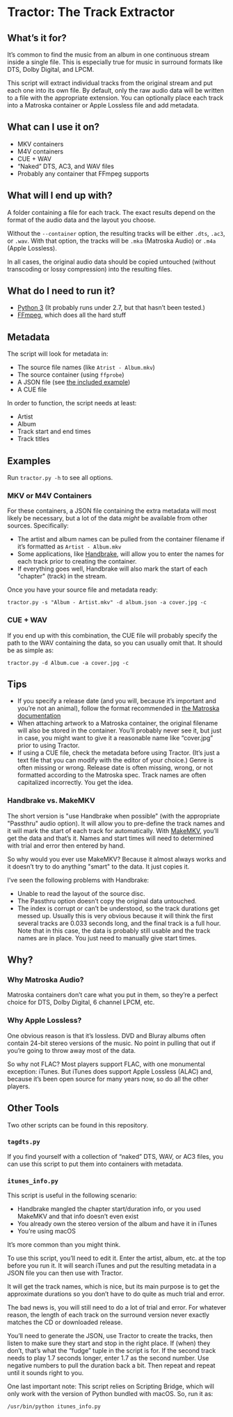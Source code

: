 # Tractor: The Track Extractor #

## What’s it for? ##

It’s common to find the music from an album in one continuous stream inside a single file. This is especially true for music in surround formats like DTS, Dolby Digital, and LPCM.

This script will extract individual tracks from the original stream and put each one into its own file. By default, only the raw audio data will be written to a file with the appropriate extension. You can optionally place each track into a Matroska container or Apple Lossless file and add metadata.

## What can I use it on? ##

  * MKV containers
  * M4V containers
  * CUE + WAV
  * “Naked” DTS, AC3, and WAV files
  * Probably any container that FFmpeg supports

## What will I end up with? ##

A folder containing a file for each track. The exact results depend on the format of the audio data and the layout you choose.

Without the `--container` option, the resulting tracks will be either `.dts`, `.ac3`, or `.wav`. With that option, the tracks will be `.mka` (Matroska Audio) or `.m4a` (Apple Lossless).

In all cases, the original audio data should be copied untouched (without transcoding or lossy compression) into the resulting files.

## What do I need to run it? ##

  * [Python 3][python] (It probably runs under 2.7, but that hasn’t been tested.)
  * [FFmpeg][ffmpeg], which does all the hard stuff

## Metadata ##

The script will look for metadata in:

  * The source file names (like `Atrist - Album.mkv`)
  * The source container (using `ffprobe`)
  * A JSON file (see [the included example](example.json))
  * A CUE file

In order to function, the script needs at least:

  * Artist
  * Album
  * Track start and end times
  * Track titles

## Examples ##

Run `tractor.py -h` to see all options.

### MKV or M4V Containers ###

For these containers, a JSON file containing the extra metadata will most likely be necessary, but a lot of the data *might* be available from other sources. Specifically:

  * The artist and album names can be pulled from the container filename if it’s formatted as `Artist - Album.mkv`
  * Some applications, like [Handbrake](https://handbrake.fr/), will allow you to enter the names for each track prior to creating the container.
  * If everything goes well, Handbrake will also mark the start of each "chapter" (track) in the stream.

Once you have your source file and metadata ready:

    tractor.py -s "Album - Artist.mkv" -d album.json -a cover.jpg -c

### CUE + WAV ###

If you end up with this combination, the CUE file will probably specify the path to the WAV containing the data, so you can usually omit that. It should be as simple as:

    tractor.py -d Album.cue -a cover.jpg -c

## Tips ##

* If you specify a release date (and you will, because it’s important and you’re not an animal), follow the format recommended in [the Matroska documentation](https://www.matroska.org/technical/specs/tagging/index.html#why)
* When attaching artwork to a Matroska container, the original filename will also be stored in the container. You’ll probably never see it, but just in case, you might want to give it a reasonable name like “cover.jpg” prior to using Tractor.
* If using a CUE file, check the metadata before using Tractor. (It’s just a text file that you can modify with the editor of your choice.) Genre is often missing or wrong. Release date is often missing, wrong, or not formatted according to the Matroska spec. Track names are often capitalized incorrectly. You get the idea.

### Handbrake vs. MakeMKV ###

The short version is "use Handbrake when possible" (with the appropriate "Passthru" audio option). It will allow you to pre-define the track names and it will mark the start of each track for automatically. With [MakeMKV](http://www.makemkv.com/), you’ll get the data and that’s it. Names and start times will need to determined with trial and error then entered by hand.

So why would you ever use MakeMKV? Because it almost always works and it doesn’t try to do anything "smart" to the data. It just copies it.

I’ve seen the following problems with Handbrake:

  * Unable to read the layout of the source disc.
  * The Passthru option doesn’t copy the original data untouched.
  * The index is corrupt or can’t be understood, so the track durations get messed up. Usually this is very obvious because it will think the first several tracks are 0.033 seconds long, and the final track is a full hour. Note that in this case, the data is probably still usable and the track names are in place. You just need to manually give start times.

## Why? ##

### Why Matroska Audio? ###

Matroska containers don’t care what you put in them, so they’re a perfect choice for DTS, Dolby Digital, 6 channel LPCM, etc.

### Why Apple Lossless? ###

One obvious reason is that it’s lossless. DVD and Bluray albums often contain 24-bit stereo versions of the music. No point in pulling that out if you’re going to throw away most of the data.

So why not FLAC? Most players support FLAC, with one monumental exception: iTunes. But iTunes does support Apple Lossless (ALAC) and, because it’s been open source for many years now, so do all the other players.

## Other Tools ##

Two other scripts can be found in this repository.

### `tagdts.py` ###

If you find yourself with a collection of “naked” DTS, WAV, or AC3 files, you can use this script to put them into containers with metadata.

### `itunes_info.py` ###

This script is useful in the following scenario:

  * Handbrake mangled the chapter start/duration info, or you used MakeMKV and that info doesn’t even exist
  * You already own the stereo version of the album and have it in iTunes
  * You’re using macOS

It’s more common than you might think.

To use this script, you’ll need to edit it. Enter the artist, album, etc. at the top before you run it. It will search iTunes and put the resulting metadata in a JSON file you can then use with Tractor.

It will get the track names, which is nice, but its main purpose is to get the approximate durations so you don’t have to do quite as much trial and error.

The bad news is, you will still need to do a lot of trial and error. For whatever reason, the length of each track on the surround version never exactly matches the CD or downloaded release.

You’ll need to generate the JSON, use Tractor to create the tracks, then listen to make sure they start and stop in the right place. If (when) they don’t, that’s what the “fudge” tuple in the script is for. If the second track needs to play 1.7 seconds longer, enter 1.7 as the second number. Use negative numbers to pull the duration back a bit. Then repeat and repeat until it sounds right to you.

One last important note: This script relies on Scripting Bridge, which will only work with the version of Python bundled with macOS. So, run it as:

    /usr/bin/python itunes_info.py

[python]: https://www.python.org/
[ffmpeg]: http://ffmpeg.org/
[mka]: https://www.matroska.org/
